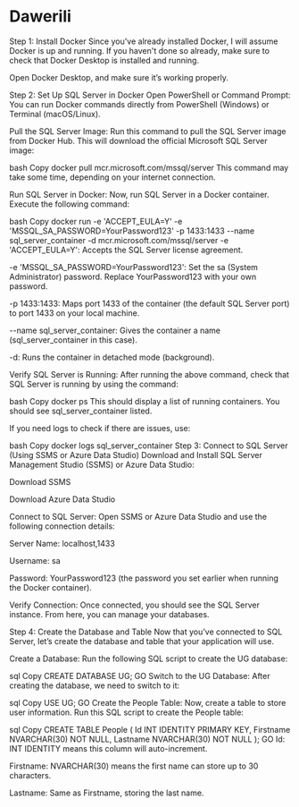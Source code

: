 # Dawerili
Step 1: Install Docker
Since you've already installed Docker, I will assume Docker is up and running. If you haven't done so already, make sure to check that Docker Desktop is installed and running.

Open Docker Desktop, and make sure it’s working properly.

Step 2: Set Up SQL Server in Docker
Open PowerShell or Command Prompt:
You can run Docker commands directly from PowerShell (Windows) or Terminal (macOS/Linux).

Pull the SQL Server Image:
Run this command to pull the SQL Server image from Docker Hub. This will download the official Microsoft SQL Server image:

bash
Copy
docker pull mcr.microsoft.com/mssql/server
This command may take some time, depending on your internet connection.

Run SQL Server in Docker:
Now, run SQL Server in a Docker container. Execute the following command:

bash
Copy
docker run -e 'ACCEPT_EULA=Y' -e 'MSSQL_SA_PASSWORD=YourPassword123' -p 1433:1433 --name sql_server_container -d mcr.microsoft.com/mssql/server
-e 'ACCEPT_EULA=Y': Accepts the SQL Server license agreement.

-e 'MSSQL_SA_PASSWORD=YourPassword123': Set the sa (System Administrator) password. Replace YourPassword123 with your own password.

-p 1433:1433: Maps port 1433 of the container (the default SQL Server port) to port 1433 on your local machine.

--name sql_server_container: Gives the container a name (sql_server_container in this case).

-d: Runs the container in detached mode (background).

Verify SQL Server is Running:
After running the above command, check that SQL Server is running by using the command:

bash
Copy
docker ps
This should display a list of running containers. You should see sql_server_container listed.

If you need logs to check if there are issues, use:

bash
Copy
docker logs sql_server_container
Step 3: Connect to SQL Server (Using SSMS or Azure Data Studio)
Download and Install SQL Server Management Studio (SSMS) or Azure Data Studio:

Download SSMS

Download Azure Data Studio

Connect to SQL Server:
Open SSMS or Azure Data Studio and use the following connection details:

Server Name: localhost,1433

Username: sa

Password: YourPassword123 (the password you set earlier when running the Docker container).

Verify Connection:
Once connected, you should see the SQL Server instance. From here, you can manage your databases.

Step 4: Create the Database and Table
Now that you’ve connected to SQL Server, let’s create the database and table that your application will use.

Create a Database:
Run the following SQL script to create the UG database:

sql
Copy
CREATE DATABASE UG;
GO
Switch to the UG Database:
After creating the database, we need to switch to it:

sql
Copy
USE UG;
GO
Create the People Table:
Now, create a table to store user information. Run this SQL script to create the People table:

sql
Copy
CREATE TABLE People (
    Id INT IDENTITY PRIMARY KEY,
    Firstname NVARCHAR(30) NOT NULL,
    Lastname NVARCHAR(30) NOT NULL
);
GO
Id: INT IDENTITY means this column will auto-increment.

Firstname: NVARCHAR(30) means the first name can store up to 30 characters.

Lastname: Same as Firstname, storing the last name.
